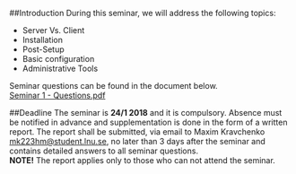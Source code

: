 ##Introduction
During this seminar, we will address the following topics:

* Server Vs. Client
* Installation
* Post-Setup
* Basic configuration
* Administrative Tools

Seminar questions can be found in the document below. <br />
[Seminar 1 - Questions.pdf](https://github.com/1DV020/Seminar/raw/master/Seminar%201/Seminar_1.pdf)

##Deadline
The seminar is **24/1 2018** and it is compulsory.
Absence must be notified in advance and supplementation is done in the form of a written report. The report shall be submitted, via email to Maxim Kravchenko <mk223hm@student.lnu.se>, no later than 3 days after the seminar and contains detailed answers to all seminar questions. <br />
**NOTE!** The report applies only to those who can not attend the seminar.

